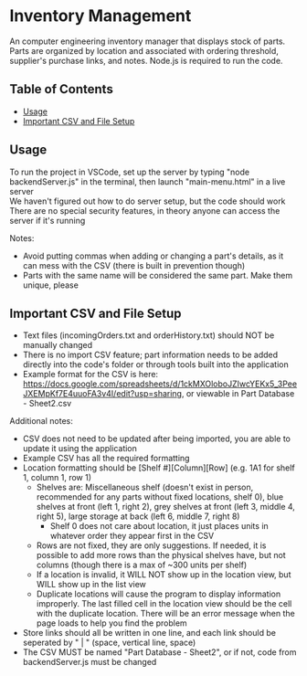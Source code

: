 # Inventory Management
An computer engineering inventory manager that displays stock of parts. Parts are organized by location and associated with ordering threshold, supplier's purchase links, and notes. Node.js is required to run the code.
## Table of Contents
- [Usage](#usage)
- [Important CSV and File Setup](#important-csv-and-file-setup)

## Usage
To run the project in VSCode, set up the server by typing "node backendServer.js" in the terminal, then launch "main-menu.html" in a live server  
We haven't figured out how to do server setup, but the code should work  
There are no special security features, in theory anyone can access the server if it's running  


Notes:
- Avoid putting commas when adding or changing a part's details, as it can mess with the CSV (there is built in prevention though)
- Parts with the same name will be considered the same part. Make them unique, please

## Important CSV and File Setup
- Text files (incomingOrders.txt and orderHistory.txt) should NOT be manually changed
- There is no import CSV feature; part information needs to be added directly into the code's folder or through tools built into the application
- Example format for the CSV is here: https://docs.google.com/spreadsheets/d/1ckMXOloboJZIwcYEKx5_3PeeJXEMpKf7E4uuoFA3v4I/edit?usp=sharing, or viewable in Part Database - Sheet2.csv  

Additional notes:
- CSV does not need to be updated after being imported, you are able to update it using the application
- Example CSV has all the required formatting
- Location formatting should be [Shelf #][Column][Row] (e.g. 1A1 for shelf 1, column 1, row 1)
  - Shelves are: Miscellaneous shelf (doesn't exist in person, recommended for any parts without fixed locations, shelf 0), blue shelves at front (left 1, right 2), grey shelves at front (left 3, middle 4, right 5), large storage at back (left 6, middle 7, right 8)
    - Shelf 0 does not care about location, it just places units in whatever order they appear first in the CSV
  - Rows are not fixed, they are only suggestions. If needed, it is possible to add more rows than the physical shelves have, but not columns (though there is a max of ~300 units per shelf)
  - If a location is invalid, it WILL NOT show up in the location view, but WILL show up in the list view
  - Duplicate locations will cause the program to display information improperly. The last filled cell in the location view should be the cell with the duplicate location. There will be an error message when the page loads to help you find the problem
- Store links should all be written in one line, and each link should be seperated by " | " (space, vertical line, space)
- The CSV MUST be named "Part Database - Sheet2", or if not, code from backendServer.js must be changed
